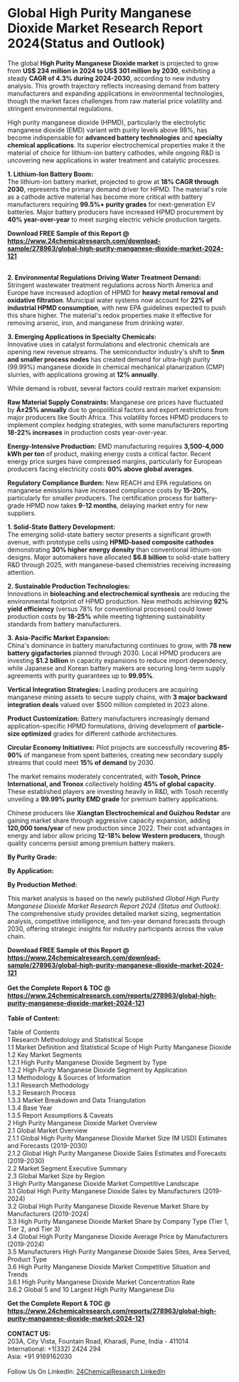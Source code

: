 <h1>Global High Purity Manganese Dioxide Market Research Report 2024(Status and Outlook)</h1><p>The global <strong>High Purity Manganese Dioxide market</strong> is projected to grow from <strong>US$ 234 million in 2024 to US$ 301 million by 2030</strong>, exhibiting a steady <strong>CAGR of 4.3% during 2024-2030</strong>, according to new industry analysis. This growth trajectory reflects increasing demand from battery manufacturers and expanding applications in environmental technologies, though the market faces challenges from raw material price volatility and stringent environmental regulations.</p><p>High purity manganese dioxide (HPMD), particularly the electrolytic manganese dioxide (EMD) variant with purity levels above 98%, has become indispensable for <strong>advanced battery technologies</strong> and <strong>specialty chemical applications</strong>. Its superior electrochemical properties make it the material of choice for lithium-ion battery cathodes, while ongoing R&amp;D is uncovering new applications in water treatment and catalytic processes.</p><p><strong>1. Lithium-Ion Battery Boom:</strong><br>
The lithium-ion battery market, projected to grow at <strong>18% CAGR through 2030</strong>, represents the primary demand driver for HPMD. The material's role as a cathode active material has become more critical with battery manufacturers requiring <strong>99.5%+ purity grades</strong> for next-generation EV batteries. Major battery producers have increased HPMD procurement by <strong>40% year-over-year</strong> to meet surging electric vehicle production targets.</p><div><b>Download FREE Sample of this Report @ 
            <a href="https://www.24chemicalresearch.com/download-sample/278963/global-high-purity-manganese-dioxide-market-2024-121">
            https://www.24chemicalresearch.com/download-sample/278963/global-high-purity-manganese-dioxide-market-2024-121</a></b></div><br><p><strong>2. Environmental Regulations Driving Water Treatment Demand:</strong><br>
Stringent wastewater treatment regulations across North America and Europe have increased adoption of HPMD for <strong>heavy metal removal and oxidative filtration</strong>. Municipal water systems now account for <strong>22% of industrial HPMD consumption</strong>, with new EPA guidelines expected to push this share higher. The material's redox properties make it effective for removing arsenic, iron, and manganese from drinking water.</p><p><strong>3. Emerging Applications in Specialty Chemicals:</strong><br>
Innovative uses in catalyst formulations and electronic chemicals are opening new revenue streams. The semiconductor industry's shift to <strong>5nm and smaller process nodes</strong> has created demand for ultra-high purity (99.99%) manganese dioxide in chemical mechanical planarization (CMP) slurries, with applications growing at <strong>12% annually</strong>.</p><p>While demand is robust, several factors could restrain market expansion:</p><p><strong>Raw Material Supply Constraints:</strong> Manganese ore prices have fluctuated by <strong>Â±25% annually</strong> due to geopolitical factors and export restrictions from major producers like South Africa. This volatility forces HPMD producers to implement complex hedging strategies, with some manufacturers reporting <strong>18-22% increases</strong> in production costs year-over-year.</p><p><strong>Energy-Intensive Production:</strong> EMD manufacturing requires <strong>3,500-4,000 kWh per ton</strong> of product, making energy costs a critical factor. Recent energy price surges have compressed margins, particularly for European producers facing electricity costs <strong>60% above global averages</strong>.</p><p><strong>Regulatory Compliance Burden:</strong> New REACH and EPA regulations on manganese emissions have increased compliance costs by <strong>15-20%</strong>, particularly for smaller producers. The certification process for battery-grade HPMD now takes <strong>9-12 months</strong>, delaying market entry for new suppliers.</p><p><strong>1. Solid-State Battery Development:</strong><br>
The emerging solid-state battery sector presents a significant growth avenue, with prototype cells using <strong>HPMD-based composite cathodes</strong> demonstrating <strong>30% higher energy density</strong> than conventional lithium-ion designs. Major automakers have allocated <strong>$6.8 billion</strong> to solid-state battery R&amp;D through 2025, with manganese-based chemistries receiving increasing attention.</p><p><strong>2. Sustainable Production Technologies:</strong><br>
Innovations in <strong>bioleaching and electrochemical synthesis</strong> are reducing the environmental footprint of HPMD production. New methods achieving <strong>92% yield efficiency</strong> (versus 78% for conventional processes) could lower production costs by <strong>18-25%</strong> while meeting tightening sustainability standards from battery manufacturers.</p><p><strong>3. Asia-Pacific Market Expansion:</strong><br>
China's dominance in battery manufacturing continues to grow, with <strong>78 new battery gigafactories</strong> planned through 2030. Local HPMD producers are investing <strong>$1.2 billion</strong> in capacity expansions to reduce import dependency, while Japanese and Korean battery makers are securing long-term supply agreements with purity guarantees up to <strong>99.95%</strong>.</p><p><strong>Vertical Integration Strategies:</strong> Leading producers are acquiring manganese mining assets to secure supply chains, with <strong>3 major backward integration deals</strong> valued over $500 million completed in 2023 alone.</p><p><strong>Product Customization:</strong> Battery manufacturers increasingly demand application-specific HPMD formulations, driving development of <strong>particle-size optimized</strong> grades for different cathode architectures.</p><p><strong>Circular Economy Initiatives:</strong> Pilot projects are successfully recovering <strong>85-90%</strong> of manganese from spent batteries, creating new secondary supply streams that could meet <strong>15% of demand</strong> by 2030.</p><p>The market remains moderately concentrated, with <strong>Tosoh, Prince International, and Tronox</strong> collectively holding <strong>45% of global capacity</strong>. These established players are investing heavily in R&amp;D, with Tosoh recently unveiling a <strong>99.99% purity EMD grade</strong> for premium battery applications.</p><p>Chinese producers like <strong>Xiangtan Electrochemical and Guizhou Redstar</strong> are gaining market share through aggressive capacity expansion, adding <strong>120,000 tons/year</strong> of new production since 2022. Their cost advantages in energy and labor allow pricing <strong>12-18% below Western producers</strong>, though quality concerns persist among premium battery makers.</p><p><strong>By Purity Grade:</strong></p><p><strong>By Application:</strong></p><p><strong>By Production Method:</strong></p><p>This market analysis is based on the newly published <em>Global High Purity Manganese Dioxide Market Research Report 2024 (Status and Outlook)</em>. The comprehensive study provides detailed market sizing, segmentation analysis, competitive intelligence, and ten-year demand forecasts through 2030, offering strategic insights for industry participants across the value chain.</p><div><b>Download FREE Sample of this Report @ 
            <a href="https://www.24chemicalresearch.com/download-sample/278963/global-high-purity-manganese-dioxide-market-2024-121">
            https://www.24chemicalresearch.com/download-sample/278963/global-high-purity-manganese-dioxide-market-2024-121</a></b></div><br><div><b>Get the Complete Report & TOC @ 
            <a href="https://www.24chemicalresearch.com/reports/278963/global-high-purity-manganese-dioxide-market-2024-121">
            https://www.24chemicalresearch.com/reports/278963/global-high-purity-manganese-dioxide-market-2024-121</a></b></div><br>
            <b>Table of Content:</b><p>Table of Contents<br />
 1 Research Methodology and Statistical Scope<br />
 1.1 Market Definition and Statistical Scope of High Purity Manganese Dioxide<br />
 1.2 Key Market Segments<br />
 1.2.1 High Purity Manganese Dioxide Segment by Type<br />
 1.2.2 High Purity Manganese Dioxide Segment by Application<br />
 1.3 Methodology & Sources of Information<br />
 1.3.1 Research Methodology<br />
 1.3.2 Research Process<br />
 1.3.3 Market Breakdown and Data Triangulation<br />
 1.3.4 Base Year<br />
 1.3.5 Report Assumptions & Caveats<br />
 2 High Purity Manganese Dioxide Market Overview<br />
 2.1 Global Market Overview<br />
 2.1.1 Global High Purity Manganese Dioxide Market Size (M USD) Estimates and Forecasts (2019-2030)<br />
 2.1.2 Global High Purity Manganese Dioxide Sales Estimates and Forecasts (2019-2030)<br />
 2.2 Market Segment Executive Summary<br />
 2.3 Global Market Size by Region<br />
 3 High Purity Manganese Dioxide Market Competitive Landscape<br />
 3.1 Global High Purity Manganese Dioxide Sales by Manufacturers (2019-2024)<br />
 3.2 Global High Purity Manganese Dioxide Revenue Market Share by Manufacturers (2019-2024)<br />
 3.3 High Purity Manganese Dioxide Market Share by Company Type (Tier 1, Tier 2, and Tier 3)<br />
 3.4 Global High Purity Manganese Dioxide Average Price by Manufacturers (2019-2024)<br />
 3.5 Manufacturers High Purity Manganese Dioxide Sales Sites, Area Served, Product Type<br />
 3.6 High Purity Manganese Dioxide Market Competitive Situation and Trends<br />
 3.6.1 High Purity Manganese Dioxide Market Concentration Rate<br />
 3.6.2 Global 5 and 10 Largest High Purity Manganese Dio</p><div><b>Get the Complete Report & TOC @ 
            <a href="https://www.24chemicalresearch.com/reports/278963/global-high-purity-manganese-dioxide-market-2024-121">
            https://www.24chemicalresearch.com/reports/278963/global-high-purity-manganese-dioxide-market-2024-121</a></b></div><br><b>CONTACT US:</b><br>
            203A, City Vista, Fountain Road, Kharadi, Pune, India - 411014<br>
            International: +1(332) 2424 294<br>
            Asia: +91 9169162030 <br><br>
            Follow Us On LinkedIn: <a href="https://www.linkedin.com/company/24chemicalresearch/">24ChemicalResearch LinkedIn</a>